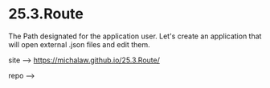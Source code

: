 # 25.3.Route
The Path designated for the application user. Let's create an application that will open external .json files and edit them.

site --> https://michalaw.github.io/25.3.Route/

repo -->
